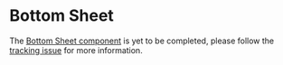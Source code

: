 # Bottom Sheet

The [Bottom Sheet component](http://material.io/go/design-sheets-bottom) is yet to be completed, please follow the [tracking issue](https://github.com/material-components/material-components-web/issues/2661) for more information.


